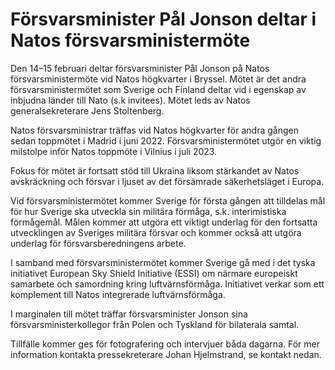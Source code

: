 # Försvarsminister Pål Jonson deltar i Natos försvarsministermöte

Den 14–15 februari deltar försvarsminister Pål Jonson på Natos försvarsministermöte vid Natos högkvarter i Bryssel. Mötet är det andra försvarsministermötet som Sverige och Finland deltar vid i egenskap av inbjudna länder till Nato (s.k invitees). Mötet leds av Natos generalsekreterare Jens Stoltenberg.

Natos försvarsministrar träffas vid Natos högkvarter för andra gången sedan toppmötet i Madrid i juni 2022. Försvarsministermötet utgör en viktig milstolpe inför Natos toppmöte i Vilnius i juli 2023.

Fokus för mötet är fortsatt stöd till Ukraina liksom stärkandet av Natos avskräckning och försvar i ljuset av det försämrade säkerhetsläget i Europa.

Vid försvarsministermötet kommer Sverige för första gången att tilldelas mål för hur Sverige ska utveckla sin militära förmåga, s.k. interimistiska förmågemål. Målen kommer att utgöra ett viktigt underlag för den fortsatta utvecklingen av Sveriges militära försvar och kommer också att utgöra underlag för försvarsberedningens arbete.

I samband med försvarsministermötet kommer Sverige gå med i det tyska initiativet European Sky Shield Initiative (ESSI) om närmare europeiskt samarbete och samordning kring luftvärnsförmåga. Initiativet verkar som ett komplement till Natos integrerade luftvärnsförmåga.

I marginalen till mötet träffar försvarsminister Jonson sina försvarsministerkollegor från Polen och Tyskland för bilaterala samtal.

Tillfälle kommer ges för fotografering och intervjuer båda dagarna. För mer information kontakta pressekreterare Johan Hjelmstrand, se kontakt nedan.
